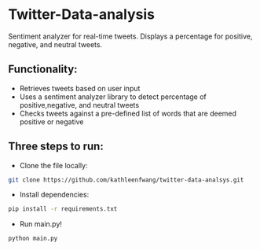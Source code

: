 # Twitter-Data-analysis

Sentiment analyzer for real-time tweets. Displays a percentage for positive, negative, and neutral tweets. 

##  Functionality: 

- Retrieves tweets based on user input 
- Uses a sentiment analyzer library to detect percentage of positive,negative, and neutral tweets
- Checks tweets against a pre-defined list of words that are deemed positive or negative 


## Three steps to run: 
- Clone the file locally: 
```sh
git clone https://github.com/kathleenfwang/twitter-data-analsys.git
```
- Install dependencies: 
```sh
pip install -r requirements.txt
```
- Run main.py!
```sh
python main.py
```
